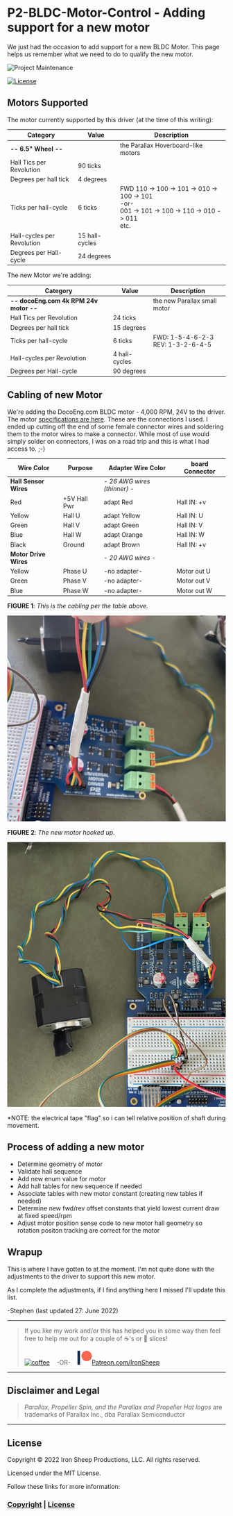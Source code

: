 # P2-BLDC-Motor-Control - Adding support for a new motor

We just had the occasion to add support for a new BLDC Motor.  This page helps us remember what we need to do to qualify the new motor.

![Project Maintenance][maintenance-shield]

[![License][license-shield]](LICENSE)

## Motors Supported

The motor currently supported by this driver (at the time of this writing):

| Category | Value | Description |
| --- | --- | --- |
| **-- 6.5" Wheel --** || the Parallax Hoverboard-like motors
| Hall Tics per Revolution | 90 ticks | 
| Degrees per hall tick | 4 degrees
| Ticks per hall-cycle | 6 ticks | FWD 110 -> 100 -> 101 -> 010 -> 100 -> 101</br>-or-</br>001 -> 101 -> 100 -> 110 -> 010 -> 011</br>etc.
| Hall-cycles per Revolution | 15 hall-cycles |
| Degrees per Hall-cycle | 24 degrees |


The new Motor we're adding:

| Category | Value | Description |
| --- | --- | --- |
| **-- docoEng.com 4k RPM 24v motor --** || the new Parallax small motor
| Hall Tics per Revolution | 24 ticks | 
| Degrees per hall tick | 15 degrees
| Ticks per hall-cycle | 6 ticks | FWD: 1-5-4-6-2-3</br>REV: 1-3-2-6-4-5
| Hall-cycles per Revolution | 4 hall-cycles |
| Degrees per Hall-cycle | 90 degrees |

## Cabling of new Motor

We're adding the DocoEng.com BLDC motor - 4,000 RPM, 24V to the driver. The motor [specifications are here](./DOCs/DOCOMotor.pdf). These are the connections I used. I ended up cutting off the end of some female connector wires and soldering them to the motor wires to make a connector. While most of use would simply solder on connectors, I was on a road trip and this is what I had access to. ;-) 

| Wire Color | Purpose | Adapter Wire Color | board Connector |
| --- | --- | --- | --- |
| **Hall Sensor Wires** | | *- 26 AWG wires (thinner) -*
| Red | +5V Hall Pwr | adapt Red | Hall IN: +v
| Yellow | Hall U | adapt Yellow | Hall IN: U
| Green | Hall V | adapt Green  | Hall IN: V
| Blue | Hall W | adapt Orange  | Hall IN: W
| Black | Ground | adapt Brown  | Hall IN: +v
| **Motor Drive Wires** | | *- 20 AWG wires -*
| Yellow | Phase U | -no adapter- | Motor out U
| Green | Phase V | -no adapter- | Motor out V
| Blue | Phase W | -no adapter- | Motor out W

**FIGURE 1**: *This is the cabling per the table above.*

![coffee](images/new-motor-connect.jpg)

**FIGURE 2**: *The new motor hooked up.*

![coffee](images/motor-hooked-up.jpg)

*NOTE: the electrical tape "flag" so i can tell relative position of shaft during movement.

## Process of adding a new motor

- Determine geometry of motor
- Validate hall sequence
- Add new enum value for motor
- Add hall tables for new sequence if needed
- Associate tables with new motor constant (creating new tables if needed)
- Determine new fwd/rev offset constants that yield lowest current draw at fixed speed/rpm
- Adjust motor position sense code to new motor hall geometry so rotation positon tracking are correct for the motor

## Wrapup

This is where I have gotten to at the moment. I'm not quite done with the adjustments to the driver to support this new motor.

As I complete the adjustments, if I find anything here I missed I'll update this list.

-Stephen
(last updated 27: June 2022)

---

> If you like my work and/or this has helped you in some way then feel free to help me out for a couple of :coffee:'s or :pizza: slices!
>
> [![coffee](https://www.buymeacoffee.com/assets/img/custom_images/black_img.png)](https://www.buymeacoffee.com/ironsheep) &nbsp;&nbsp; -OR- &nbsp;&nbsp; [![Patreon](./images/patreon.png)](https://www.patreon.com/IronSheep?fan_landing=true)[Patreon.com/IronSheep](https://www.patreon.com/IronSheep?fan_landing=true)

---

## Disclaimer and Legal

> *Parallax, Propeller Spin, and the Parallax and Propeller Hat logos* are trademarks of Parallax Inc., dba Parallax Semiconductor

---

## License

Copyright © 2022 Iron Sheep Productions, LLC. All rights reserved.

Licensed under the MIT License.

Follow these links for more information:

### [Copyright](copyright) | [License](LICENSE)

[maintenance-shield]: https://img.shields.io/badge/maintainer-stephen%40ironsheep%2ebiz-blue.svg?style=for-the-badge

[marketplace-version]: https://vsmarketplacebadge.apphb.com/version-short/ironsheepproductionsllc.spin2.svg

[marketplace-installs]: https://vsmarketplacebadge.apphb.com/installs-short/ironsheepproductionsllc.spin2.svg

[marketplace-rating]: https://vsmarketplacebadge.apphb.com/rating-short/ironsheepproductionsllc.spin2.svg

[license-shield]: https://camo.githubusercontent.com/bc04f96d911ea5f6e3b00e44fc0731ea74c8e1e9/68747470733a2f2f696d672e736869656c64732e696f2f6769746875622f6c6963656e73652f69616e74726963682f746578742d646976696465722d726f772e7376673f7374796c653d666f722d7468652d6261646765
